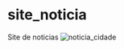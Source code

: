 # site_noticia
Site de noticias
![noticia_cidade](https://github.com/JPWinterFrankJr/site_noticia/assets/124807445/2826e72b-9138-4f44-845c-e296913eb5eb)

